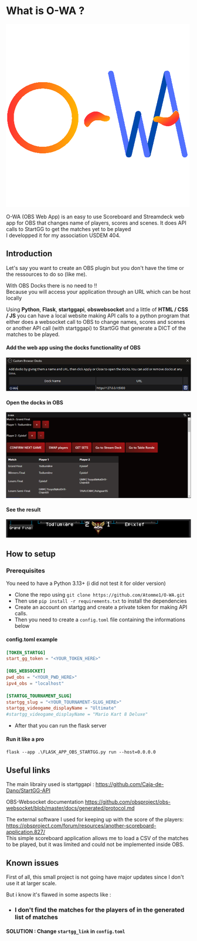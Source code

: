 # What is O-WA ?
![Screenshot](image_for_readMe/O-WA_logo_alpha.png)

O-WA (OBS Web App) is an easy to use Scoreboard and Streamdeck web app for OBS that changes name of players, scores and scenes.
It does API calls to StartGG to get the matches yet to be played\
I developped it for my association USDEM 404.


## Introduction

Let's say you want to create an OBS plugin but you don't have
the time or the ressources to do so (like me).

With OBS Docks there is no need to !!\
Because you will access your application through an URL which can be host locally

Using <b>Python</b>, <b>Flask</b>, <b>startggapi</b>, <b>obswebsocket</b> and a little of <b>HTML / CSS / JS</b> you can have a local website 
making API calls to a python program that either does a websocket call to OBS to change names, scores and scenes or another API call (with startggapi) to 
StartGG that generate a DICT of the matches to be played.
#### Add the web app using the docks functionality of OBS
![Screenshot](image_for_readMe/overview1.png)
#### Open the docks in OBS
![Screenshot](image_for_readMe/overview2.png)
#### See the result
![Screenshot](image_for_readMe/overview3.png)

## How to setup
### Prerequisites
You need to have a Python 3.13+ (i did not test it for older version)
- Clone the repo using ```git clone https://github.com/Atomme1/O-WA.git``` 
- Then use ```pip install -r requirements.txt``` to install the dependencies
- Create an account on startgg and create a private token for making API calls.
- Then you need to create a `config.toml` file containing the informations below
#### config.toml example
````toml
[TOKEN_STARTGG]
start_gg_token = "<YOUR_TOKEN_HERE>"

[OBS_WEBSOCKET]
pwd_obs = "<YOUR_PWD_HERE>"
ipv4_obs = "localhost"

[STARTGG_TOURNAMENT_SLUG]
startgg_slug = "<YOUR_TOURNAMENT-SLUG_HERE>"
startgg_videogame_displayName = "Ultimate"
#startgg_videogame_displayName = "Mario Kart 8 Deluxe"
````
- After that you can run the flask server
#### Run it like a pro
```
flask --app .\FLASK_APP_OBS_STARTGG.py run --host=0.0.0.0 
```


## Useful links

The main librairy used is startggapi : https://github.com/Caja-de-Dano/StartGG-API

OBS-Websocket documentation https://github.com/obsproject/obs-websocket/blob/master/docs/generated/protocol.md

The external software I used for keeping up with the score of the players: 
https://obsproject.com/forum/resources/another-scoreboard-application.827/ \
This simple scoreboard application allows me to load a CSV of the matches to be played, but it was limited and could not
be implemented inside OBS.

## Known issues

First of all, this small project is not going have major updates since I don't use it at larger scale.

But i know it's flawed in some aspects like :

- ### I don't find the matches for the players of <name of game> in the generated list of matches

#### SOLUTION :  Change `startgg_link` in `config.toml`
